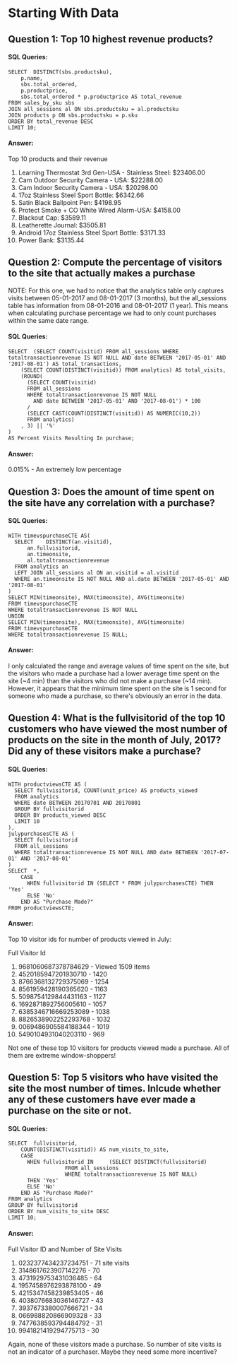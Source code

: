 # Starting With Data

## Question 1: Top 10 highest revenue products?

#### SQL Queries:

    SELECT 	DISTINCT(sbs.productsku), 
        p.name, 
        sbs.total_ordered, 
        p.productprice, 
        sbs.total_ordered * p.productprice AS total_revenue
    FROM sales_by_sku sbs
    JOIN all_sessions al ON sbs.productsku = al.productsku
    JOIN products p ON sbs.productsku = p.sku
    ORDER BY total_revenue DESC
    LIMIT 10;


#### Answer: 

Top 10 products and their revenue

1) Learning Thermostat 3rd Gen-USA - Stainless Steel: $23406.00
2) Cam Outdoor Security Camera - USA: $22288.00
3) Cam Indoor Security Camera - USA: $20298.00
4) 17oz Stainless Steel Sport Bottle: $6342.66
5) Satin Black Ballpoint Pen: $4198.95
6) Protect Smoke + CO White Wired Alarm-USA: $4158.00
7) Blackout Cap: $3589.11
8) Leatherette Journal: $3505.81
9) Android 17oz Stainless Steel Sport Bottle: $3171.33
10) Power Bank: $3135.44



## Question 2: Compute the percentage of visitors to the site that actually makes a purchase

NOTE: For this one, we had to notice that the analytics table only captures visits between 05-01-2017 and 08-01-2017 (3 months), but the all_sessions table has information from 08-01-2016 and 08-01-2017 (1 year).  This means when calculating purchase percentage we had to only count purchases within the same date range.

#### SQL Queries:

    SELECT 	(SELECT COUNT(visitid) FROM all_sessions WHERE totaltransactionrevenue IS NOT NULL AND date BETWEEN '2017-05-01' AND '2017-08-01') AS total_transactions,
        (SELECT COUNT(DISTINCT(visitid)) FROM analytics) AS total_visits,
        (ROUND(
          (SELECT COUNT(visitid)
          FROM all_sessions
          WHERE totaltransactionrevenue IS NOT NULL
            AND date BETWEEN '2017-05-01' AND '2017-08-01') * 100
          /
          (SELECT CAST(COUNT(DISTINCT(visitid)) AS NUMERIC(10,2))
          FROM analytics)
        , 3) || '%'
    )
    AS Percent Visits Resulting In purchase;


#### Answer:

0.015% - An extremely low percentage



## Question 3: Does the amount of time spent on the site have any correlation with a purchase?

#### SQL Queries:

    WITH timevspurchaseCTE AS(
      SELECT 	DISTINCT(an.visitid), 
          an.fullvisitorid, 
          an.timeonsite,
          al.totaltransactionrevenue
      FROM analytics an
      LEFT JOIN all_sessions al ON an.visitid = al.visitid
      WHERE an.timeonsite IS NOT NULL AND al.date BETWEEN '2017-05-01' AND '2017-08-01'
    )
    SELECT MIN(timeonsite), MAX(timeonsite), AVG(timeonsite)
    FROM timevspurchaseCTE
    WHERE totaltransactionrevenue IS NOT NULL
    UNION
    SELECT MIN(timeonsite), MAX(timeonsite), AVG(timeonsite)
    FROM timevspurchaseCTE
    WHERE totaltransactionrevenue IS NULL;


#### Answer:

I only calculated the range and average values of time spent on the site, but the visitors who made a purchase had a lower average time spent on the site (~4 min) than the visitors who did not make a purchase (~14 min).  However, it appears that the minimum time spent on the site is 1 second for someone who made a purchase, so there's obviously an error in the data.



## Question 4: What is the fullvisitorid of the top 10 customers who have viewed the most number of products on the site in the month of July, 2017?  Did any of these visitors make a purchase?

#### SQL Queries:

    WITH productviewsCTE AS (
      SELECT fullvisitorid, COUNT(unit_price) AS products_viewed
      FROM analytics
      WHERE date BETWEEN 20170701 AND 20170801
      GROUP BY fullvisitorid
      ORDER BY products_viewed DESC
      LIMIT 10
    ),
    julypurchasesCTE AS (
      SELECT fullvisitorid 
      FROM all_sessions 
      WHERE totaltransactionrevenue IS NOT NULL AND date BETWEEN '2017-07-01' AND '2017-08-01'
    )
    SELECT 	*,
        CASE 
          WHEN fullvisitorid IN (SELECT * FROM julypurchasesCTE) THEN 'Yes'
          ELSE 'No'
        END AS "Purchase Made?"
    FROM productviewsCTE;


#### Answer:

Top 10 visitor ids for number of products viewed in July:

Full Visitor Id
1) 9681060687378784629 - Viewed 1509 items
2) 4520185947201930710 - 1420
3) 8766368132729375069 - 1254
4) 8561959428190365620 - 1163
5) 5098754129844431163 - 1127
6) 1692871892756005610 - 1057
7) 6385346716669253089 - 1038
8) 8826538902252293768 - 1032
9) 0069486905584188344 - 1019
10) 5490104931040203110 - 969

Not one of these top 10 visitors for products viewed made a purchase.  All of them are extreme window-shoppers!



## Question 5: Top 5 visitors who have visited the site the most number of times.  Inlcude whether any of these customers have ever made a purchase on the site or not.

#### SQL Queries:

    SELECT 	fullvisitorid, 
        COUNT(DISTINCT(visitid)) AS num_visits_to_site,
        CASE
          WHEN fullvisitorid IN 	(SELECT DISTINCT(fullvisitorid) 
                      FROM all_sessions 
                      WHERE totaltransactionrevenue IS NOT NULL)
          THEN 'Yes'
          ELSE 'No'
        END AS "Purchase Made?"			
    FROM analytics
    GROUP BY fullvisitorid
    ORDER BY num_visits_to_site DESC
    LIMIT 10;


#### Answer:

Full Visitor ID and Number of Site Visits
1) 0232377434237234751 - 71 site visits
2) 3148617623907142276 - 70
3) 4731929753431036485 - 64
4) 1957458976293878100 - 49
5) 4215347458239853405 - 46
6) 4038076683036146727 - 43
7) 3937673380007666721 - 34
8) 066988820866909328 - 33
9) 7477638593794484792 - 31
10) 9941821419294775713 - 30

Again, none of these visitors made a purchase.  So number of site visits is not an indicator of a purchaser.  Maybe they need some more incentive?